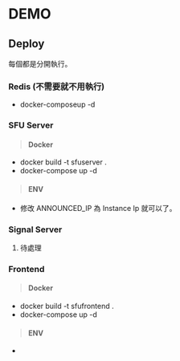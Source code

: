 # DEMO

## Deploy

每個都是分開執行。

### Redis (不需要就不用執行)

- docker-composeup -d

### SFU Server

> #### Docker

- docker build -t sfuserver .
- docker-compose up -d

> #### ENV

- 修改 ANNOUNCED_IP 為 Instance Ip 就可以了。

### Signal Server

1. 待處理

### Frontend

> #### Docker

- docker build -t sfufrontend .
- docker-compose up -d

> #### ENV

-
